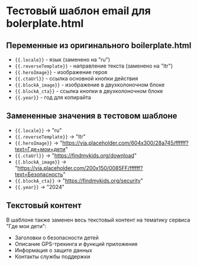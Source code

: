 # Тестовый шаблон email для bolerplate.html

## Переменные из оригинального boilerplate.html

- `{{.locale}}` - язык (заменено на "ru")
- `{{.reverseTemplate}}` - направление текста (заменено на "ltr")
- `{{.heroImage}}` - изображение героя
- `{{.ctaUrl}}` - ссылка основной кнопки действия
- `{{.blockA_image}}` - изображение в двухколоночном блоке
- `{{.blockA_cta}}` - ссылка кнопки в двухколоночном блоке
- `{{.year}}` - год для копирайта

## Замененные значения в тестовом шаблоне

- `{{.locale}}` → "ru"
- `{{.reverseTemplate}}` → "ltr"
- `{{.heroImage}}` → "https://via.placeholder.com/604x300/28a745/ffffff?text=Где+мои+дети"
- `{{.ctaUrl}}` → "https://findmykids.org/download"
- `{{.blockA_image}}` → "https://via.placeholder.com/200x150/0085FF/ffffff?text=Безопасность"
- `{{.blockA_cta}}` → "https://findmykids.org/security"
- `{{.year}}` → "2024"

## Текстовый контент

В шаблоне также заменен весь текстовый контент на тематику сервиса "Где мои дети":
- Заголовки о безопасности детей
- Описание GPS-трекинга и функций приложения
- Информация о защите данных
- Контакты службы поддержки


